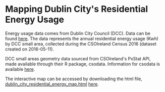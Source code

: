 # Mapping Dublin City's Residential Energy Usage

Energy usage data comes from Dublin City Council (DCC). Data can be found [here](https://data.smartdublin.ie/dataset/dcc-residential-energy-per-each-small-area). The data represents the annual residential energy usage (Kwh) by DCC small area, collected during the CSOIreland Census 2016 (dataset created on 2016-05-11).

DCC small areas geometry data sourced from CSOIreland's PxStat API, made available through their R package, csodata. Information for csodata is available [here](https://github.com/CSOIreland/csodata).

The interactive map can be accessed by downloading the html file, [dublin_city_residential_energy_map.html](https://github.com/ahwallace/dublin-residential-energy-usage/blob/main/dublin_city_residential_energy_map.html) [here](https://drive.google.com/file/d/114dBQwdT4iny-41dTFf6bjvAme1k0X7_/view?usp=drive_link).
